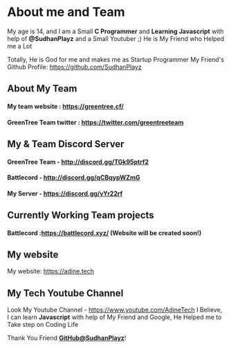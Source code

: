 # About me and Team
My age is 14, and I am a Small **C Programmer** and **Learning Javascript** with help of **@SudhanPlayz** and a Small Youtuber ;)
He is My Friend who Helped me a Lot 

Totally, He is God for me and makes me as Startup Programmer
My Friend's Github Profile: https://github.com/SudhanPlayz

## About My Team 
#### My team website        : https://greentree.cf/
#### GreenTree Team twitter : https://twitter.com/greentreeteam 

## My & Team Discord Server
#### GreenTree Team - http://discord.gg/TGk95ptrf2
#### Battlecord     - http://discord.gg/qCBqypWZmG 
#### My Server      - https://discord.gg/vYr22rf

## Currently Working Team projects
#### Battlecord :https://battlecord.xyz/ (Website will be created soon!)

## My website
My website: https://adine.tech

## My Tech Youtube Channel 
Look My Youtube Channel - https://www.youtube.com/AdineTech
I Believe, I can learn **Javascript** with  help of My Friend and Google, He Helped me to Take step on Coding Life

Thank You Friend **[GitHub@SudhanPlayz](https://github.com/SudhanPlayz)**!
